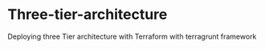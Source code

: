 # Three-tier-architecture
Deploying three Tier architecture with Terraform with terragrunt framework 

